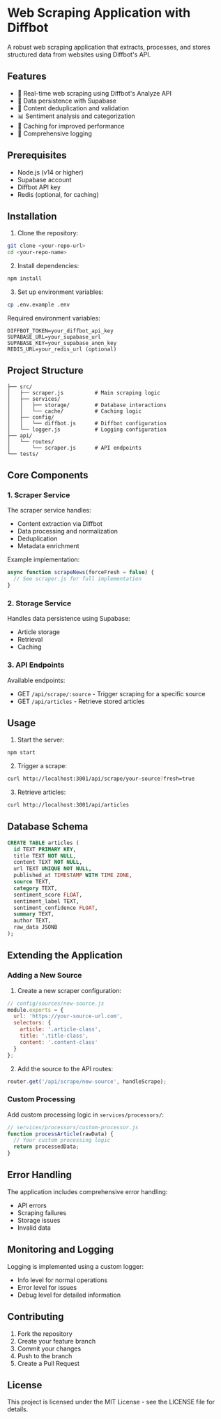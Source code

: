 # Web Scraping Application with Diffbot

A robust web scraping application that extracts, processes, and stores structured data from websites using Diffbot's API.

## Features

- 🔄 Real-time web scraping using Diffbot's Analyze API
- 💾 Data persistence with Supabase
- 🎯 Content deduplication and validation
- 📊 Sentiment analysis and categorization
- 🚀 Caching for improved performance
- 📝 Comprehensive logging

## Prerequisites

- Node.js (v14 or higher)
- Supabase account
- Diffbot API key
- Redis (optional, for caching)

## Installation

1. Clone the repository:
```bash
git clone <your-repo-url>
cd <your-repo-name>
```

2. Install dependencies:
```bash
npm install
```

3. Set up environment variables:
```bash
cp .env.example .env
```

Required environment variables:
```
DIFFBOT_TOKEN=your_diffbot_api_key
SUPABASE_URL=your_supabase_url
SUPABASE_KEY=your_supabase_anon_key
REDIS_URL=your_redis_url (optional)
```

## Project Structure

```
├── src/
│   ├── scraper.js          # Main scraping logic
│   ├── services/
│   │   ├── storage/        # Database interactions
│   │   └── cache/          # Caching logic
│   ├── config/            
│   │   └── diffbot.js      # Diffbot configuration
│   └── logger.js           # Logging configuration
├── api/
│   └── routes/
│       └── scraper.js      # API endpoints
└── tests/
```

## Core Components

### 1. Scraper Service

The scraper service handles:
- Content extraction via Diffbot
- Data processing and normalization
- Deduplication
- Metadata enrichment

Example implementation:
```javascript
async function scrapeNews(forceFresh = false) {
  // See scraper.js for full implementation
}
```

### 2. Storage Service

Handles data persistence using Supabase:
- Article storage
- Retrieval
- Caching

### 3. API Endpoints

Available endpoints:
- GET `/api/scrape/:source` - Trigger scraping for a specific source
- GET `/api/articles` - Retrieve stored articles

## Usage

1. Start the server:
```bash
npm start
```

2. Trigger a scrape:
```bash
curl http://localhost:3001/api/scrape/your-source?fresh=true
```

3. Retrieve articles:
```bash
curl http://localhost:3001/api/articles
```

## Database Schema

```sql
CREATE TABLE articles (
  id TEXT PRIMARY KEY,
  title TEXT NOT NULL,
  content TEXT NOT NULL,
  url TEXT UNIQUE NOT NULL,
  published_at TIMESTAMP WITH TIME ZONE,
  source TEXT,
  category TEXT,
  sentiment_score FLOAT,
  sentiment_label TEXT,
  sentiment_confidence FLOAT,
  summary TEXT,
  author TEXT,
  raw_data JSONB
);
```

## Extending the Application

### Adding a New Source

1. Create a new scraper configuration:
```javascript
// config/sources/new-source.js
module.exports = {
  url: 'https://your-source-url.com',
  selectors: {
    article: '.article-class',
    title: '.title-class',
    content: '.content-class'
  }
};
```

2. Add the source to the API routes:
```javascript
router.get('/api/scrape/new-source', handleScrape);
```

### Custom Processing

Add custom processing logic in `services/processors/`:
```javascript
// services/processors/custom-processor.js
function processArticle(rawData) {
  // Your custom processing logic
  return processedData;
}
```

## Error Handling

The application includes comprehensive error handling:
- API errors
- Scraping failures
- Storage issues
- Invalid data

## Monitoring and Logging

Logging is implemented using a custom logger:
- Info level for normal operations
- Error level for issues
- Debug level for detailed information

## Contributing

1. Fork the repository
2. Create your feature branch
3. Commit your changes
4. Push to the branch
5. Create a Pull Request

## License

This project is licensed under the MIT License - see the LICENSE file for details. 